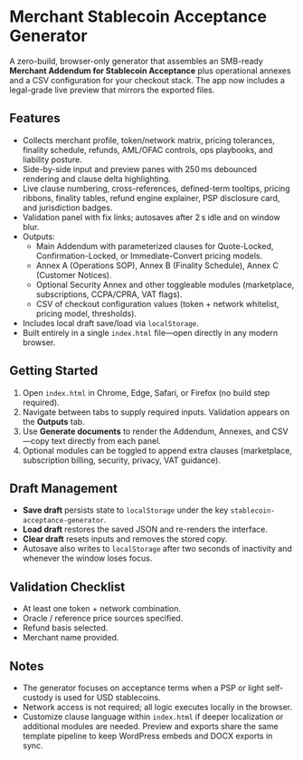 # Merchant Stablecoin Acceptance Generator

A zero-build, browser-only generator that assembles an SMB-ready **Merchant Addendum for Stablecoin Acceptance** plus operational annexes and a CSV configuration for your checkout stack. The app now includes a legal-grade live preview that mirrors the exported files.

## Features

- Collects merchant profile, token/network matrix, pricing tolerances, finality schedule, refunds, AML/OFAC controls, ops playbooks, and liability posture.
- Side-by-side input and preview panes with 250 ms debounced rendering and clause delta highlighting.
- Live clause numbering, cross-references, defined-term tooltips, pricing ribbons, finality tables, refund engine explainer, PSP disclosure card, and jurisdiction badges.
- Validation panel with fix links; autosaves after 2 s idle and on window blur.
- Outputs:
  - Main Addendum with parameterized clauses for Quote-Locked, Confirmation-Locked, or Immediate-Convert pricing models.
  - Annex A (Operations SOP), Annex B (Finality Schedule), Annex C (Customer Notices).
  - Optional Security Annex and other toggleable modules (marketplace, subscriptions, CCPA/CPRA, VAT flags).
  - CSV of checkout configuration values (token + network whitelist, pricing model, thresholds).
- Includes local draft save/load via `localStorage`.
- Built entirely in a single `index.html` file—open directly in any modern browser.

## Getting Started

1. Open `index.html` in Chrome, Edge, Safari, or Firefox (no build step required).
2. Navigate between tabs to supply required inputs. Validation appears on the **Outputs** tab.
3. Use **Generate documents** to render the Addendum, Annexes, and CSV—copy text directly from each panel.
4. Optional modules can be toggled to append extra clauses (marketplace, subscription billing, security, privacy, VAT guidance).

## Draft Management

- **Save draft** persists state to `localStorage` under the key `stablecoin-acceptance-generator`.
- **Load draft** restores the saved JSON and re-renders the interface.
- **Clear draft** resets inputs and removes the stored copy.
- Autosave also writes to `localStorage` after two seconds of inactivity and whenever the window loses focus.

## Validation Checklist

- At least one token + network combination.
- Oracle / reference price sources specified.
- Refund basis selected.
- Merchant name provided.

## Notes

- The generator focuses on acceptance terms when a PSP or light self-custody is used for USD stablecoins.
- Network access is not required; all logic executes locally in the browser.
- Customize clause language within `index.html` if deeper localization or additional modules are needed. Preview and exports share the same template pipeline to keep WordPress embeds and DOCX exports in sync.
